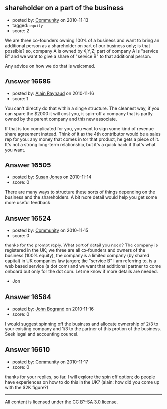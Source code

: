 ## shareholder on a part of the business

- posted by: [Community](https://stackexchange.com/users/-1/-1-community) on 2010-11-13
- tagged: `equity`
- score: 2

We are three co-founders owning 100% of a business and want to bring an additional person as a shareholder on part of our business only; is that possible?
so, company A is owned by X,Y,Z; part of company A is "service B" and we want to give a share of "service B" to that additional person.

Any advice on how we do that is welcomed.


## Answer 16585

- posted by: [Alain Raynaud](https://stackexchange.com/users/-1/502-alain-raynaud) on 2010-11-16
- score: 1

You can't directly do that within a single structure. The cleanest way, if you can spare the $2000 it will cost you, is spin-off a company that is partly owned by the parent company and this new associate.

If that is too complicated for you, you want to sign some kind of revenue share agreement instead. Think of it as the 4th contributor would be a sales rep for you: any money that comes in for that product, he gets a piece of it. It's not a strong long-term relationship, but it's a quick hack if that's what you want.


## Answer 16505

- posted by: [Susan Jones](https://stackexchange.com/users/-1/2737-susan-jones) on 2010-11-14
- score: 0

There are many ways to structure these sorts of things depending on the business and the shareholders. A bit more detail would help you get some more useful feedback


## Answer 16524

- posted by: [Community](https://stackexchange.com/users/-1/-1-community) on 2010-11-15
- score: 0

thanks for the prompt reply. What sort of detail you need? The company is registered in the UK; we three are all co-founders and owners of the business (100% equity), the company is a limited company (by shared capital) in UK companies law jargon; the "service B" I am referring to, is a web based service (a dot com) and we want that additional partner to come onboard but only for the dot com. Let me know if more details are needed.

- Jon


## Answer 16584

- posted by: [John Bogrand](https://stackexchange.com/users/-1/3577-john-bogrand) on 2010-11-16
- score: 0

I would suggest spinning off the business and allocate ownership of 2/3 to your existing company and 1/3 to the partner of this protion of the business.  Seek legal and accounting councel.


## Answer 16610

- posted by: [Community](https://stackexchange.com/users/-1/-1-community) on 2010-11-17
- score: 0

thanks for your replies, so far. I will explore the spin off option; do people have experiences on how to do this in the UK? (alain: how did you come up with the $2K figure?)



---

All content is licensed under the [CC BY-SA 3.0 license](https://creativecommons.org/licenses/by-sa/3.0/).
